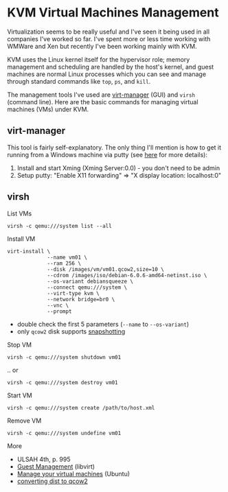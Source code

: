 # KVM Virtual Machines Management

Virtualization seems to be really useful and I've seen it being used in all companies I've worked so far. I've spent more or less time working with WMWare and Xen but recently I've been working mainly with KVM. 

KVM uses the Linux kernel itself for the hypervisor role; memory management and scheduling are handled by the host's kernel, and guest machines are normal Linux processes which you can see and manage through standard commands like `top`, `ps`, and `kill`.

The management tools I've used are <a href="http://virt-manager.org/">virt-manager</a> (GUI) and <code>virsh</code> (command line). Here are the basic commands for managing virtual machines (VMs) under KVM.

<h2>virt-manager</h2>

This tool is fairly self-explanatory. The only thing I'll mention is how to get it running from a Windows machine via putty (see <a href="http://www.math.umn.edu/systems_guide/putty_xwin32.html">here</a> for more details):

 1. Install and start Xming (Xming Server:0.0) - you don't need to be admin
 1. Setup putty: "Enable X11 forwarding" => "X display location: localhost:0"

## virsh

List VMs

    virsh -c qemu:///system list --all

Install VM

    virt-install \
                 --name vm01 \
                 --ram 256 \
                 --disk /images/vm/vm01.qcow2,size=10 \
                 --cdrom /images/iso/debian-6.0.6-amd64-netinst.iso \
                 --os-variant debiansqueeze \
                 --connect qemu:///system \
                 --virt-type kvm \
                 --network bridge=br0 \
                 --vnc \
                 --prompt
                 
* double check the first 5 parameters (`--name` to `--os-variant`)
* only `qcow2` disk supports [snapshotting](http://wiki.libvirt.org/page/VM_lifecycle#Taking_a_Snapshot_of_a_guest_domain)

Stop VM

    virsh -c qemu:///system shutdown vm01

.. or
    
    virsh -c qemu:///system destroy vm01
    
Start VM

    virsh -c qemu:///system create /path/to/host.xml

Remove VM

    virsh -c qemu:///system undefine vm01
    
More

* ULSAH 4th, p. 995
* [Guest Management](http://wiki.libvirt.org/page/Main_Page#Guest_Management) (libvirt)
* [Manage your virtual machines](https://help.ubuntu.com/community/KVM/Managing) (Ubuntu)
* [converting dist to qcow2](http://forums.fedoraforum.org/showthread.php?t=260126)
